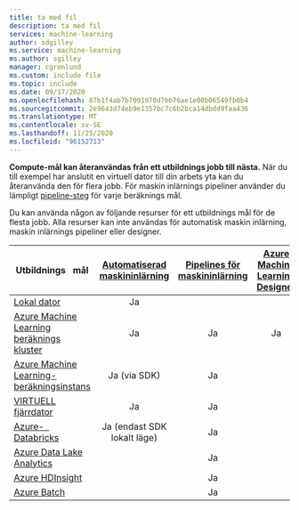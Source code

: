 ```yaml
---
title: ta med fil
description: ta med fil
services: machine-learning
author: sdgilley
ms.service: machine-learning
ms.author: sgilley
manager: cgronlund
ms.custom: include file
ms.topic: include
ms.date: 09/17/2020
ms.openlocfilehash: 87b1f4ab7b7091970d7bb76ae1e00b06549fb0b4
ms.sourcegitcommit: 2e9643d74eb9e1357bc7c6b2bca14dbdd9faa436
ms.translationtype: MT
ms.contentlocale: sv-SE
ms.lasthandoff: 11/25/2020
ms.locfileid: "96152713"
---
```

**Compute-mål kan återanvändas från ett utbildnings jobb till nästa.** När du till exempel har anslutit en virtuell dator till din arbets yta kan du återanvända den för flera jobb. För maskin inlärnings pipeliner använder du lämpligt [pipeline-steg](/python/api/azureml-pipeline-steps/azureml.pipeline.steps?preserve-view=true&view=azure-ml-py) för varje beräknings mål.

Du kan använda någon av följande resurser för ett utbildnings mål för de flesta jobb. Alla resurser kan inte användas för automatisk maskin inlärning, maskin inlärnings pipeliner eller designer.

|Utbildnings &nbsp; mål|[Automatiserad maskininlärning](../articles/machine-learning/concept-automated-ml.md) | [Pipelines för maskininlärning](../articles/machine-learning/concept-ml-pipelines.md) | [Azure Machine Learning Designer](../articles/machine-learning/concept-designer.md)
|----|:----:|:----:|:----:|
|[Lokal dator](../articles/machine-learning/how-to-attach-compute-targets.md#local)| Ja | &nbsp; | &nbsp; |
|[Azure Machine Learning beräknings kluster](../articles/machine-learning/how-to-create-attach-compute-cluster.md)| Ja | Ja | Ja |
|[Azure Machine Learning-beräkningsinstans](../articles/machine-learning/how-to-create-manage-compute-instance.md) | Ja (via SDK)  | Ja |  |
|[VIRTUELL fjärrdator](../articles/machine-learning/how-to-attach-compute-targets.md#vm) | Ja  | Ja | &nbsp; |
|[Azure- &nbsp; Databricks](../articles/machine-learning/how-to-attach-compute-targets.md#databricks)| Ja (endast SDK lokalt läge) | Ja | &nbsp; |
|[Azure Data Lake Analytics](../articles/machine-learning/how-to-attach-compute-targets.md#adla) | &nbsp; | Ja | &nbsp; |
|[Azure HDInsight](../articles/machine-learning/how-to-attach-compute-targets.md#hdinsight) | &nbsp; | Ja | &nbsp; |
|[Azure Batch](../articles/machine-learning/how-to-attach-compute-targets.md#azbatch) | &nbsp; | Ja | &nbsp; |
